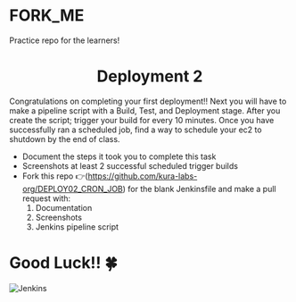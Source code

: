 # FORK_ME
Practice repo for the learners!
<h1 align=center>Deployment 2</h1>

Congratulations on completing your first deployment!! Next you will have to make a pipeline script with a Build, Test, and Deployment stage. After you create the script; trigger your build for every 10 minutes. Once you have successfully ran a scheduled job, find a way to schedule your ec2 to shutdown by the end of class. 

- Document the steps it took you to complete this task
- Screenshots at least 2 successful scheduled trigger builds 
- Fork this repo 👉(https://github.com/kura-labs-org/DEPLOY02_CRON_JOB) for the blank Jenkinsfile and make a pull request with:
  1. Documentation
  2. Screenshots
  3. Jenkins pipeline script   

#  **Good Luck!!** :four_leaf_clover: 

![Jenkins](https://www.jenkins.io/images/logos/needs-you/Jenkins_Needs_You-transparent.png)
